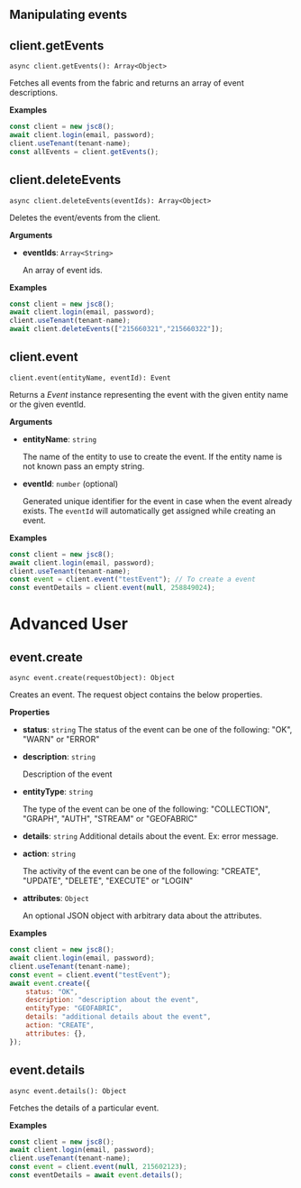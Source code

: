 ## Manipulating events

## client.getEvents

`async client.getEvents(): Array<Object>`

Fetches all events from the fabric and returns an array of event descriptions.

**Examples**

```js
const client = new jsc8();
await client.login(email, password);
client.useTenant(tenant-name);
const allEvents = client.getEvents();
```

## client.deleteEvents

`async client.deleteEvents(eventIds): Array<Object>`

Deletes the event/events from the client.

**Arguments**

- **eventIds**: `Array<String>`

  An array of event ids.

**Examples**

```js
const client = new jsc8();
await client.login(email, password);
client.useTenant(tenant-name);
await client.deleteEvents(["215660321","215660322"]);
```

## client.event

`client.event(entityName, eventId): Event`

Returns a _Event_ instance representing the event with the given entity name or the given eventId.

**Arguments**

- **entityName**: `string`

  The name of the entity to use to create the event. If the entity name is not known pass an empty string.

- **eventId**: `number` (optional)

  Generated unique identifier for the event in case when the event already exists. The `eventId` will automatically get assigned while creating an event.

**Examples**

```js
const client = new jsc8();
await client.login(email, password);
client.useTenant(tenant-name);
const event = client.event("testEvent"); // To create a event
const eventDetails = client.event(null, 258849024);
```

# Advanced User

## event.create

`async event.create(requestObject): Object`

Creates an event. The request object contains the below properties.

**Properties**

- **status**: `string`
  The status of the event can be one of the following: "OK", "WARN" or "ERROR"

- **description**: `string`

  Description of the event

- **entityType**: `string`

  The type of the event can be one of the following: "COLLECTION", "GRAPH", "AUTH", "STREAM" or "GEOFABRIC"

- **details**: `string`
  Additional details about the event. Ex: error message.

- **action**: `string`

  The activity of the event can be one of the following: "CREATE", "UPDATE", "DELETE", "EXECUTE" or "LOGIN"

- **attributes**: `Object`

  An optional JSON object with arbitrary data about the attributes.

**Examples**

```js
const client = new jsc8();
await client.login(email, password);
client.useTenant(tenant-name);
const event = client.event("testEvent");
await event.create({
    status: "OK",
    description: "description about the event",
    entityType: "GEOFABRIC",
    details: "additional details about the event",
    action: "CREATE",
    attributes: {},
});
```

## event.details

`async event.details(): Object`

Fetches the details of a particular event.

**Examples**

```js
const client = new jsc8();
await client.login(email, password);
client.useTenant(tenant-name);
const event = client.event(null, 215602123);
const eventDetails = await event.details();
```
